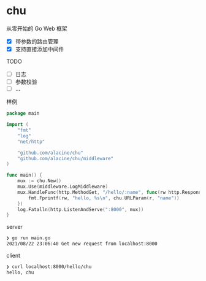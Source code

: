 # chu

从零开始的 Go Web 框架

- [x] 带参数的路由管理
- [x] 支持直接添加中间件

TODO
- [ ] 日志
- [ ] 参数校验
- [ ] ...

样例
```go
package main

import (
	"fmt"
	"log"
	"net/http"

	"github.com/alacine/chu"
	"github.com/alacine/chu/middleware"
)

func main() {
	mux := chu.New()
	mux.Use(middleware.LogMiddleware)
	mux.HandleFunc(http.MethodGet, "/hello/:name", func(rw http.ResponseWriter, r *http.Request) {
		fmt.Fprintf(rw, "hello, %s\n", chu.URLParam(r, "name"))
	})
	log.Fatalln(http.ListenAndServe(":8000", mux))
}
```

server
```bash
❯ go run main.go
2021/08/22 23:06:40 Get new request from localhost:8000
```

client
```bash
❯ curl localhost:8000/hello/chu
hello, chu
```
